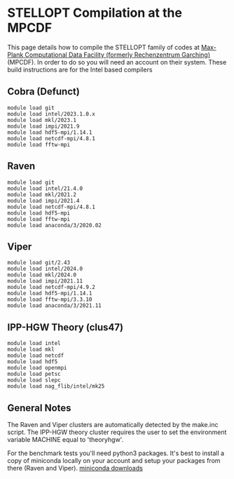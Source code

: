 STELLOPT Compilation at the MPCDF
====================================================

This page details how to compile the STELLOPT family of codes
at [Max-Plank Computational Data Facility (formerly Rechenzentrum Garching)](@https://www.mpcdf.mpg.de/) (MPCDF). In order to do so you will need an account on their system. These build
instructions are for the Intel based compilers


Cobra (Defunct)
-----

    module load git
    module load intel/2023.1.0.x
    module load mkl/2023.1
    module load impi/2021.9
    module load hdf5-mpi/1.14.1
    module load netcdf-mpi/4.8.1
    module load fftw-mpi

Raven
-----

    module load git
    module load intel/21.4.0
    module load mkl/2021.2
    module load impi/2021.4
    module load netcdf-mpi/4.8.1
    module load hdf5-mpi
    module load fftw-mpi
    module load anaconda/3/2020.02

Viper
-----

    module load git/2.43
    module load intel/2024.0
    module load mkl/2024.0
    module load impi/2021.11
    module load netcdf-mpi/4.9.2
    module load hdf5-mpi/1.14.1
    module load fftw-mpi/3.3.10
    module load anaconda/3/2021.11

IPP-HGW Theory (clus47)
-----

    module load intel
    module load mkl
    module load netcdf
    module load hdf5
    module load openmpi
    module load petsc
    module load slepc
    module load nag_flib/intel/mk25

General Notes
-------------

The Raven and Viper clusters are automatically detected
by the make.inc script. The IPP-HGW theory cluster
requires the user to set the environment variable 
MACHINE equal to 'theoryhgw'.

For the benchmark tests you'll need python3
packages.  It's best to install a copy of miniconda
locally on your account and setup your packages
from there (Raven and Viper). [miniconda downloads](https://docs.conda.io/en/latest/miniconda.html)
